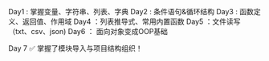 Day1 : 掌握变量、字符串、列表、字典
Day2 : 条件语句&循环结构
Day3 : 函数定义、返回值、作用域
Day4 ：列表推导式、常用内置函数
Day5 ：文件读写（txt、csv、json)
Day6 ： 面向对象变成OOP基础

Day 7 ✅ 掌握了模块导入与项目结构组织！
